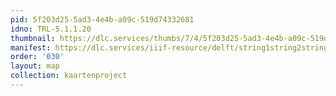 ```yaml
---
pid: 5f203d25-5ad3-4e4b-a09c-519d74332681
idno: TRL-5.1.1.20
thumbnail: https://dlc.services/thumbs/7/4/5f203d25-5ad3-4e4b-a09c-519d74332681/full/400,339/0/default.jpg
manifest: https://dlc.services/iiif-resource/delft/string1string2string3/kaartenproject-2007/TRL-5.1.1.20
order: '030'
layout: map
collection: kaartenproject
---
```

